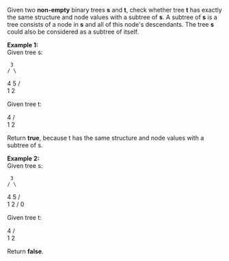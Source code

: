 
Given two  **non-empty**  binary trees  **s**  and  **t**, check whether tree  **t**  has exactly the same structure and node values with a subtree of  **s**. A subtree of  **s**  is a tree consists of a node in  **s**  and all of this node's descendants. The tree  **s**  could also be considered as a subtree of itself.

**Example 1:**  
Given tree s:

     3
    / \
   4   5
  / \
 1   2

Given tree t:

   4 
  / \
 1   2

Return **true**, because t has the same structure and node values with a subtree of s.

**Example 2:**  
Given tree s:

     3
    / \
   4   5
  / \
 1   2
    /
   0

Given tree t:

   4
  / \
 1   2

Return **false**.
